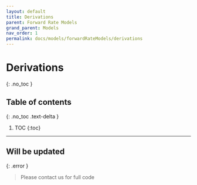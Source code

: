 ```yaml
---
layout: default
title: Derivations
parent: Forward Rate Models
grand_parent: Models
nav_order: 1
permalink: docs/models/forwardRateModels/derivations
---
```


# Derivations
{: .no_toc }

## Table of contents
{: .no_toc .text-delta }

1. TOC
{:toc}

---

## Will be updated

{: .error }
> Please contact us for full code
